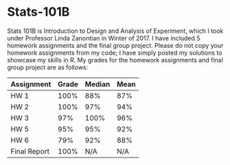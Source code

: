 # Stats-101B
Stats 101B is Introduction to Design and Analysis of Experiment, which I took under Professor Linda Zanontian in Winter of 2017. I have included 5 homework assignments and the final group project. Please do not copy your homework assignments from my code; I have simply posted my solutions to showcase my skills in R. My grades for the homework assignments and final group project are as follows:

|   Assignment  | Grade  | Median |  Mean  |
----------------|--------|--------|--------|
| HW 1          | 100%   | 88%    | 87%    |
| HW 2          | 100%   | 97%    | 94%    |
| HW 3          | 97%    | 100%   | 96%   |
| HW 5          | 95%    | 95%    | 92%   |
| HW 6          | 79%    | 92%    | 88%    |
| Final Report  | 100%   | N/A  |   N/A  |

